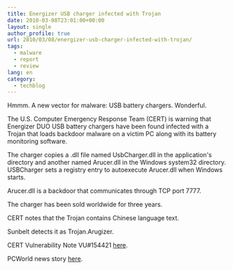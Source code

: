 ```yaml
---
title: Energizer USB charger infected with Trojan
date: 2010-03-08T23:01:00+00:00
layout: single
author_profile: true
url: 2010/03/08/energizer-usb-charger-infected-with-trojan/
tags:
  - malware
  - report
  - review
lang: en
category: 
  - techblog
---
```

Hmmm. A new vector for malware: USB battery chargers. Wonderful.

The U.S. Computer Emergency Response Team (CERT) is warning that Energizer DUO USB battery chargers have been found infected with a Trojan that loads backdoor malware on a victim PC along with its battery monitoring software.

The charger copies a .dll file named UsbCharger.dll in the application's directory and another named Arucer.dll in the Windows system32 directory. USBCharger sets a registry entry to autoexecute Arucer.dll when Windows starts.

Arucer.dll is a backdoor that communicates through TCP port 7777.

The charger has been sold worldwide for three years.

CERT notes that the Trojan contains Chinese language text.

Sunbelt detects it as Trojan.Arugizer.

CERT Vulnerability Note VU#154421 [here](http://www.kb.cert.org/vuls/id/154421).

PCWorld news story [here](http://www.computerworld.com/s/article/9166978/Energizer_Bunny_s_software_infects_PCs).
